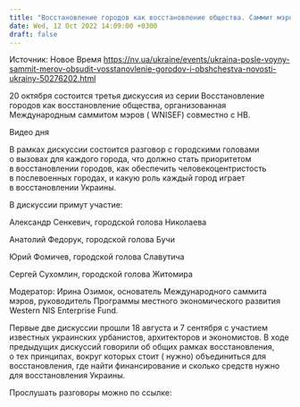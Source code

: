 ```yaml
---
title: "Восстановление городов как восстановление общества. Саммит мэров совместно с НВ проведет новую дискуссию о послевоенном будущем Украины"
date: Wed, 12 Oct 2022 14:09:00 +0300
draft: false
---
```

Источник: Новое Время https://nv.ua/ukraine/events/ukraina-posle-voyny-sammit-merov-obsudit-vosstanovlenie-gorodov-i-obshchestva-novosti-ukrainy-50276202.html


20 октября состоится третья дискуссия из серии Восстановление городов как восстановление общества, организованная Международным саммитом мэров ( WNISEF) совместно с НВ. 

 Видео дня   

В рамках дискуссии состоится разговор с городскими головами о вызовах для каждого города, что должно стать приоритетом в восстановлении городов, как обеспечить человекоцентристость в послевоенных городах, и какую роль каждый город играет в восстановлении Украины.

В дискуссии примут участие:

Александр Сенкевич, городской голова Николаева

 Анатолий Федорук, городской голова Бучи

 Юрий Фомичев, городской голова Славутича

 Сергей Сухомлин, городской голова Житомира

Модератор: Ирина Озимок, основатель Международного саммита мэров, руководитель Программы местного экономического развития Western NIS Enterprise Fund.



Первые две дискуссии прошли 18 августа и 7 сентября с участием известных украинских урбанистов, архитекторов и экономистов. В ходе предыдущих дискуссий говорили об общих рамках восстановления, о тех принципах, вокруг которых стоит ( нужно) объединиться для восстановления, где найти финансирование и сколько средств нужно для восстановления Украины.

Прослушать разговоры можно по ссылке:




